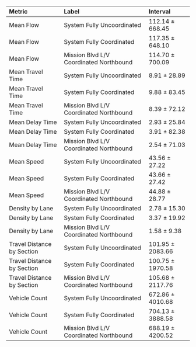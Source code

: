 | Metric                     | Label                                   | Interval         |
|:---------------------------|:----------------------------------------|:-----------------|
| Mean Flow                  | System Fully Uncoordinated              | 112.14 ± 668.45  |
| Mean Flow                  | System Fully Coordinated                | 117.35 ± 648.10  |
| Mean Flow                  | Mission Blvd L/V Coordinated Northbound | 114.70 ± 700.09  |
| Mean Travel Time           | System Fully Uncoordinated              | 8.91 ± 28.89     |
| Mean Travel Time           | System Fully Coordinated                | 9.88 ± 83.45     |
| Mean Travel Time           | Mission Blvd L/V Coordinated Northbound | 8.39 ± 72.12     |
| Mean Delay Time            | System Fully Uncoordinated              | 2.93 ± 25.84     |
| Mean Delay Time            | System Fully Coordinated                | 3.91 ± 82.38     |
| Mean Delay Time            | Mission Blvd L/V Coordinated Northbound | 2.54 ± 71.03     |
| Mean Speed                 | System Fully Uncoordinated              | 43.56 ± 27.22    |
| Mean Speed                 | System Fully Coordinated                | 43.66 ± 27.42    |
| Mean Speed                 | Mission Blvd L/V Coordinated Northbound | 44.88 ± 28.77    |
| Density by Lane            | System Fully Uncoordinated              | 2.78 ± 15.30     |
| Density by Lane            | System Fully Coordinated                | 3.37 ± 19.92     |
| Density by Lane            | Mission Blvd L/V Coordinated Northbound | 1.58 ± 9.38      |
| Travel Distance by Section | System Fully Uncoordinated              | 101.95 ± 2083.66 |
| Travel Distance by Section | System Fully Coordinated                | 100.75 ± 1970.58 |
| Travel Distance by Section | Mission Blvd L/V Coordinated Northbound | 105.68 ± 2117.76 |
| Vehicle Count              | System Fully Uncoordinated              | 672.86 ± 4010.68 |
| Vehicle Count              | System Fully Coordinated                | 704.13 ± 3888.58 |
| Vehicle Count              | Mission Blvd L/V Coordinated Northbound | 688.19 ± 4200.52 |